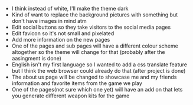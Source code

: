 - I think instead of white, I'll make the theme dark
- Kind of want to replace the background pictures with something but don't have images in mind atm
- Edit social buttons so they take visitors to the social media pages
- Edit favicon so it's not small and pixelated
- Add more information on the new pages
- One of the pages and sub pages will have a different colour scheme altogether so the theme will change for that (probably after the aasingment is done)
- English isn't my first language so I wanted to add a css translate feature but I think the web browser could already do that (after project is done)
- The about us page will be changed to showcase me and my friends information and favorite items from the game we play
- One of the pages(not sure which one yet) will have an add on that lets you generate different weapon kits for the game 